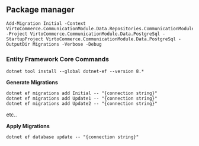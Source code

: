 ## Package manager
```
Add-Migration Initial -Context VirtoCommerce.CommunicationModule.Data.Repositories.CommunicationModuleDbContext -Project VirtoCommerce.CommunicationModule.Data.PostgreSql -StartupProject VirtoCommerce.CommunicationModule.Data.PostgreSql -OutputDir Migrations -Verbose -Debug
```

### Entity Framework Core Commands
```
dotnet tool install --global dotnet-ef --version 8.*
```

**Generate Migrations**
```
dotnet ef migrations add Initial -- "{connection string}"
dotnet ef migrations add Update1 -- "{connection string}"
dotnet ef migrations add Update2 -- "{connection string}"
```
etc..

**Apply Migrations**
```
dotnet ef database update -- "{connection string}"
```
